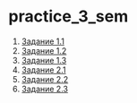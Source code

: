 # practice_3_sem

1. [Задание 1.1]()
2. [Задание 1.2]()
3. [Задание 1.3]()
4. [Задание 2.1]()
5. [Задание 2.2]()
6. [Задание 2.3]()
